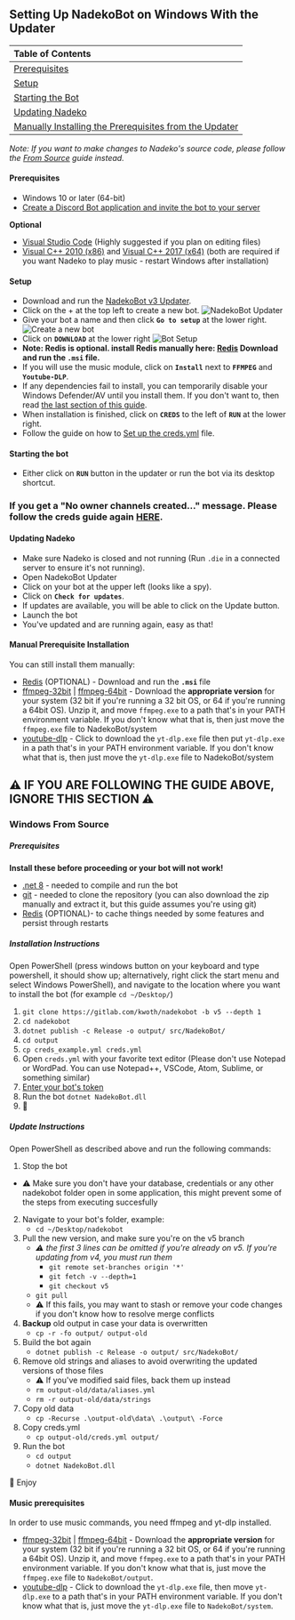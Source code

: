 ## Setting Up NadekoBot on Windows With the Updater

| Table of Contents|
| :---------------------------------------------------------------------------------------------------------------------------|
| [Prerequisites](#prerequisites)                                                                                             |
| [Setup](#setup)                                                                                                             |
| [Starting the Bot](#starting-the-bot)                                                                                       |
| [Updating Nadeko](#updating-nadeko)                                                                                         |
| [Manually Installing the Prerequisites from the Updater](#music-prerequisites) |

*Note: If you want to make changes to Nadeko's source code, please follow the [From Source](#windows-from-source) guide instead.*

#### Prerequisites

- Windows 10 or later (64-bit)
- [Create a Discord Bot application and invite the bot to your server](../creds-guide.md)

**Optional**

- [Visual Studio Code](https://code.visualstudio.com/Download) (Highly suggested if you plan on editing files)
- [Visual C++ 2010 (x86)] and [Visual C++ 2017 (x64)] (both are required if you want Nadeko to play music - restart Windows after installation)

#### Setup

- Download and run the [NadekoBot v3 Updater][Updater].
- Click on the + at the top left to create a new bot.
 ![NadekoBot Updater](https://i.imgur.com/FmR7F7o.png "NadekoBot Updater")
- Give your bot a name and then click **`Go to setup`** at the lower right.
 ![Create a new bot](https://i.imgur.com/JxtRk9e.png "Create a new bot")
- Click on **`DOWNLOAD`** at the lower right
 ![Bot Setup](https://i.imgur.com/HqAl36p.png "Bot Setup")
- **Note: Redis is optional. install Redis manually here: [Redis] Download and run the **`.msi`** file.**
- If you will use the music module, click on **`Install`** next to **`FFMPEG`** and **`Youtube-DLP`**.
- If any dependencies fail to install, you can temporarily disable your Windows Defender/AV until you install them. If you don't want to, then read [the last section of this guide](#Manual-Prerequisite-Installation).
- When installation is finished, click on **`CREDS`** to the left of **`RUN`** at the lower right.
- Follow the guide on how to [Set up the creds.yml](../../creds-guide) file.

#### Starting the bot

- Either click on **`RUN`** button in the updater or run the bot via its desktop shortcut.

### If you get a "No owner channels created..." message. Please follow the creds guide again [**HERE**](../../creds-guide).

#### Updating Nadeko

- Make sure Nadeko is closed and not running
  (Run `.die` in a connected server to ensure it's not running).
- Open NadekoBot Updater
- Click on your bot at the upper left (looks like a spy).
- Click on **`Check for updates`**.
- If updates are available, you will be able to click on the Update button.
- Launch the bot
- You've updated and are running again, easy as that!

#### Manual Prerequisite Installation

You can still install them manually:

- [Redis] (OPTIONAL) - Download and run the **`.msi`** file
- [ffmpeg-32bit] | [ffmpeg-64bit] - Download the **appropriate version** for your system (32 bit if you're running a 32 bit OS, or 64 if you're running a 64bit OS). Unzip it, and move `ffmpeg.exe` to a path that's in your PATH environment variable. If you don't know what that is, then just move the `ffmpeg.exe` file to NadekoBot/system
- [youtube-dlp] - Click to download the `yt-dlp.exe` file then put `yt-dlp.exe` in a path that's in your PATH environment variable. If you don't know what that is, then just move the `yt-dlp.exe` file to NadekoBot/system

## **⚠ IF YOU ARE FOLLOWING THE GUIDE ABOVE, IGNORE THIS SECTION ⚠**

### Windows From Source

##### Prerequisites

**Install these before proceeding or your bot will not work!**
- [.net 8](https://dotnet.microsoft.com/en-us/download)  - needed to compile and run the bot
- [git](https://git-scm.com/downloads) - needed to clone the repository (you can also download the zip manually and extract it, but this guide assumes you're using git)
- [Redis] (OPTIONAL)- to cache things needed by some features and persist through restarts

##### Installation Instructions

Open PowerShell (press windows button on your keyboard and type powershell, it should show up; alternatively, right click the start menu and select Windows PowerShell), and navigate to the location where you want to install the bot (for example `cd ~/Desktop/`)

1. `git clone https://gitlab.com/kwoth/nadekobot -b v5 --depth 1`
2. `cd nadekobot`
3. `dotnet publish -c Release -o output/ src/NadekoBot/`
4. `cd output`
5. `cp creds_example.yml creds.yml`
6. Open `creds.yml` with your favorite text editor (Please don't use Notepad or WordPad. You can use Notepad++, VSCode, Atom, Sublime, or something similar)
7. [Enter your bot's token](#creds-guide)
8. Run the bot `dotnet NadekoBot.dll`
9. 🎉

##### Update Instructions

Open PowerShell as described above and run the following commands:

1. Stop the bot
  - ⚠️ Make sure you don't have your database, credentials or any other nadekobot folder open in some application, this might prevent some of the steps from executing succesfully
2. Navigate to your bot's folder, example:
    - `cd ~/Desktop/nadekobot`
3. Pull the new version, and make sure you're on the v5 branch
    - *⚠️ the first 3 lines can be omitted if you're already on v5. If you're updating from v4, you must run them*
        - `git remote set-branches origin '*'`
        - `git fetch -v --depth=1`
        - `git checkout v5`
    - `git pull` 
    - ⚠️ If this fails, you may want to stash or remove your code changes if you don't know how to resolve merge conflicts
4. **Backup** old output in case your data is overwritten
    - `cp -r -fo output/ output-old`
5. Build the bot again
    - `dotnet publish -c Release -o output/ src/NadekoBot/`
6. Remove old strings and aliases to avoid overwriting the updated versions of those files
    - ⚠ If you've modified said files, back them up instead
    - `rm output-old/data/aliases.yml`
    - `rm -r output-old/data/strings`
7. Copy old data
    - `cp -Recurse .\output-old\data\ .\output\ -Force`
8. Copy creds.yml
    - `cp output-old/creds.yml output/`
9. Run the bot
    - `cd output`
    - `dotnet NadekoBot.dll`

🎉 Enjoy

#### Music prerequisites
In order to use music commands, you need ffmpeg and yt-dlp installed.
- [ffmpeg-32bit] | [ffmpeg-64bit] - Download the **appropriate version** for your system (32 bit if you're running a 32 bit OS, or 64 if you're running a 64bit OS). Unzip it, and move `ffmpeg.exe` to a path that's in your PATH environment variable. If you don't know what that is, just move the `ffmpeg.exe` file to `NadekoBot/output`.
- [youtube-dlp] - Click to download the `yt-dlp.exe` file, then move `yt-dlp.exe` to a path that's in your PATH environment variable. If you don't know what that is, just move the `yt-dlp.exe` file to `NadekoBot/system`.

[Updater]: https://dl.nadeko.bot/v3/
[Notepad++]: https://notepad-plus-plus.org/
[.net]: https://dotnet.microsoft.com/download/dotnet/5.0
[Redis]: https://github.com/MicrosoftArchive/redis/releases/download/win-3.0.504/Redis-x64-3.0.504.msi
[Visual C++ 2010 (x86)]: https://download.microsoft.com/download/1/6/5/165255E7-1014-4D0A-B094-B6A430A6BFFC/vcredist_x86.exe
[Visual C++ 2017 (x64)]: https://aka.ms/vs/15/release/vc_redist.x64.exe
[ffmpeg-32bit]: https://cdn.nadeko.bot/dl/ffmpeg-32.zip
[ffmpeg-64bit]: https://cdn.nadeko.bot/dl/ffmpeg-64.zip
[youtube-dlp]: https://github.com/yt-dlp/yt-dlp/releases
